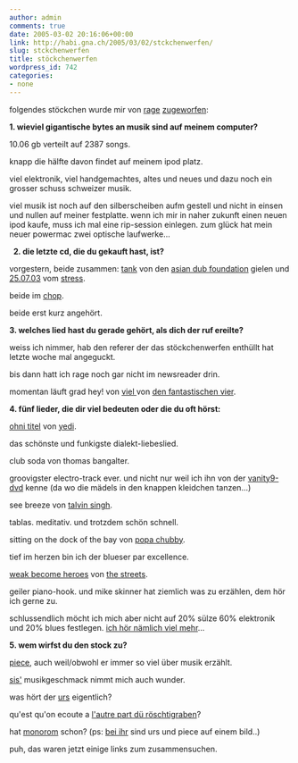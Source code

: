 ```yaml
---
author: admin
comments: true
date: 2005-03-02 20:16:06+00:00
link: http://habi.gna.ch/2005/03/02/stckchenwerfen/
slug: stckchenwerfen
title: stöckchenwerfen
wordpress_id: 742
categories:
- none
---
```


folgendes stöckchen wurde mir von <a href="http://lesen.twoday.net/">rage</a> <a href="http://lesen.twoday.net/stories/515845/">zugeworfen</a>:

<strong>1. wieviel gigantische bytes an musik sind auf meinem computer?

</strong>10.06 gb verteilt auf 2387 songs.

knapp die hälfte davon findet auf meinem ipod platz.

viel elektronik, viel handgemachtes, altes und neues und dazu noch ein grosser schuss schweizer musik.

viel musik ist noch auf den silberscheiben aufm gestell und nicht in einsen und nullen auf meiner festplatte. wenn ich mir in naher zukunft einen neuen ipod kaufe, muss ich mal eine rip-session einlegen. zum glück hat mein neuer powermac zwei optische laufwerke...

<strong>

2. die letzte cd, die du gekauft hast, ist?

</strong>vorgestern, beide zusammen: <a href="http://www.amazon.co.uk/exec/obidos/tg/detail/-/B0007DAYK6/habignach-20">tank</a> von den <a href="http://asiandubfoundation.com/">asian dub foundation</a> gielen und <a href="http://www.cede.ch/de/music-cd/partner.cfm?pid=999&amp;aobj=454328">25.07.03</a> vom <a href="http://stressmusic.com/">stress</a>.

beide im <a href="http://www.chop.ch/">chop</a>.

beide erst kurz angehört.

<strong>3. welches lied hast du gerade gehört, als dich der ruf ereilte?

</strong>weiss ich nimmer, hab den referer der das stöckchenwerfen enthüllt hat letzte woche mal angeguckt.

bis dann hatt ich rage noch gar nicht im newsreader drin.

momentan läuft grad hey! von <a href="http://www.amazon.de/exec/obidos/tg/detail/-/B0002XV2TI/habignach-20">viel </a>von <a href="http://www.diefantastischenvier.de/">den fantastischen vier</a>.

<strong>4. fünf lieder, die dir viel bedeuten oder die du oft hörst:

</strong><a href="http://yedi.ch/mp3s/YEDI%20-%20Track%2011.mp3">ohni titel</a> von <a href="http://yedi.ch/">yedi</a>.

das schönste und funkigste dialekt-liebeslied.

club soda von thomas bangalter.

groovigster electro-track ever. und nicht nur weil ich ihn von der <a href="http://habi.gna.ch/blog/archives/000205.html">vanity9-dvd</a> kenne (da wo die mädels in den knappen kleidchen tanzen...)

see breeze von <a href="http://phobos.apple.com/WebObjects/MZStore.woa/wa/viewArtist?artistId=377631">talvin singh</a>.

tablas. meditativ. und trotzdem schön schnell.

sitting on the dock of the bay von <a href="http://phobos.apple.com/WebObjects/MZStore.woa/wa/viewArtist?artistId=856512">popa chubby</a>.

tief im herzen bin ich der blueser par excellence.

<a href="http://phobos.apple.com/WebObjects/MZStore.woa/wa/viewAlbum?playlistId=1054021&amp;selectedItemId=1054007">weak become heroes</a> von <a href="http://phobos.apple.com/WebObjects/MZStore.woa/wa/viewArtist?artistId=3083671">the streets</a>.

geiler piano-hook. und mike skinner hat ziemlich was zu erzählen, dem hör ich gerne zu.

schlussendlich möcht ich mich aber nicht auf 20% sülze 60% elektronik und 20% blues festlegen. <a href="http://habi.gna.ch/music/">ich hör nämlich viel mehr</a>...

<strong>5. wem wirfst du den stock zu?

</strong><a href="https://pieceoplastic.com/">piece</a>, auch weil/obwohl er immer so viel über musik erzählt.

<a href="http://sis.slowli.com/">sis'</a> musikgeschmack nimmt mich auch wunder.

was hört der <a href="http://www.circle.ch/blog/">urs</a> eigentlich?

qu'est qu'on ecoute a <a href="http://velocite.ch/weblogtoo">l'autre part dü röschtigraben</a>?

hat <a href="http://monorom.com/blog/">monorom</a> schon? (ps: <a href="http://www.monorom.com/blog/archive/etoy-painstation.html">bei ihr</a> sind urs und piece auf einem bild..)

puh, das waren jetzt einige links zum zusammensuchen.
